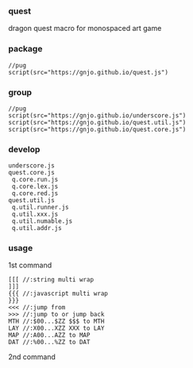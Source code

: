 ### quest
dragon quest macro for monospaced art game

### package
```
//pug
script(src="https://gnjo.github.io/quest.js")
```

### group
```
//pug
script(src="https://gnjo.github.io/underscore.js")
script(src="https://gnjo.github.io/quest.util.js")
script(src="https://gnjo.github.io/quest.core.js")
```
### develop
```
underscore.js
quest.core.js
 q.core.run.js
 q.core.lex.js
 q.core.red.js
quest.util.js
 q.util.runner.js
 q.util.xxx.js
 q.util.numable.js
 q.util.addr.js
```

### usage
1st command
```
[[[ //:string multi wrap
]]]
{{{ //:javascript multi wrap
}}}
<<< //:jump from
>>> //:jump to or jump back
MTH //:$00...$ZZ $$$ to MTH
LAY //:X00...XZZ XXX to LAY
MAP //:A00...AZZ to MAP
DAT //:%00...%ZZ to DAT
```
2nd command
```
```
